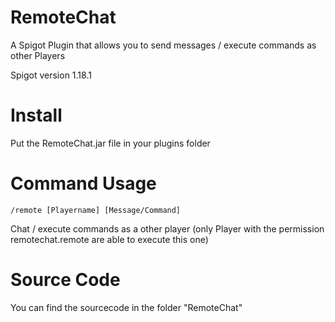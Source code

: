 # RemoteChat
A Spigot Plugin that allows you to send messages / execute commands as other Players

Spigot version 1.18.1
# Install
Put the RemoteChat.jar file in your plugins folder
# Command Usage
`/remote [Playername] [Message/Command]`

Chat / execute commands as a other player (only Player with the permission remotechat.remote are able to execute this one)
# Source Code
You can find the sourcecode in the folder "RemoteChat"
